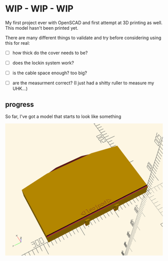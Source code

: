 # WIP - WIP - WIP

My first project ever with OpenSCAD and first attempt at 3D printing as well.
This model hasn't been printed yet.

There are many different things to validate and try before considering using this for real:

- [ ] how thick do the cover needs to be?
- [ ] does the lockin system work?
- [ ] is the cable space enough? too big?
- [ ] are the measurment correct? (I just had a shitty ruller to measure my UHK...)


## progress

So far, I've got a model that starts to look like something

![OpenSCAD rendering of the keyboard case](./uhk-cover.png)
